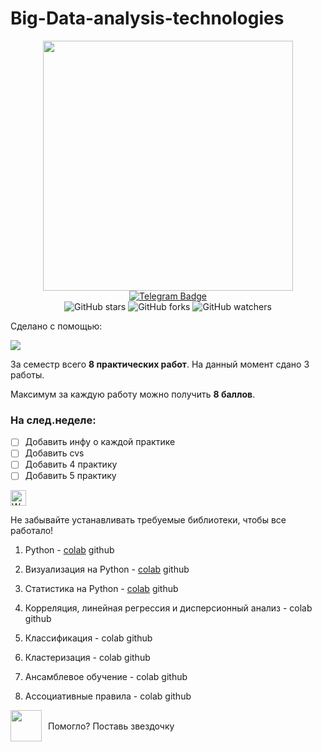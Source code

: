 # Big-Data-analysis-technologies

<div id="content" align="center">
  <div id="GIF">
    <img src="https://user-images.githubusercontent.com/74038190/213866269-5d00981c-7c98-46d7-8a8e-16f462f15227.gif" width="400"/>
  </div>

  <div id="badges">
    <a href="Telegram">
      <img src="https://img.shields.io/badge/Telegram-0088cc?style=for-the-badge&logo=telegram&logoColor=white" alt="Telegram Badge"/>
    </a>
  </div>

  <div id="github-stats">
    <img src="https://img.shields.io/github/stars/ChaoticPost/Big-Data-analysis-technologies?style=social" alt="GitHub stars"/>
    <img src="https://img.shields.io/github/forks/ChaoticPost/Big-Data-analysis-technologies?style=social" alt="GitHub forks"/>
    <img src="https://img.shields.io/github/watchers/ChaoticPost/Big-Data-analysis-technologies.svg?style=social&label=Watch&maxAge=2592000" alt="GitHub watchers"/>
  </div>
</div>

   
<div id="servise">
  <div id="GIF">
   <p>Сделано с помощью:</p>
     <img src="https://colab.research.google.com/assets/colab-badge.svg" />
  </div>

За семестр всего **8 практических работ**. На данный момент сдано 3 работы.

Максимум за каждую работу можно получить **8 баллов**.

### На след.неделе:

- [ ] Добавить инфу о каждой практике
- [ ] Добавить cvs
- [ ] Добавить 4 практику
- [ ] Добавить 5 практику

<div id="content">
  <div id="Alarm">
     <img src="https://raw.githubusercontent.com/Tarikul-Islam-Anik/Animated-Fluent-Emojis/master/Emojis/Symbols/Warning.png" alt="Warning" width="25" height="25"/>
     <p>Не забывайте устанавливать требуемые библиотеки, чтобы все работало!</p>
</div>

1. Python - [colab](https://colab.research.google.com/drive/1ZMeZuF7aXCxytHqiHUKQcKXFgusj_Frc?usp=sharing) github

2. Визуализация на Python - [colab](https://colab.research.google.com/drive/1tKZpNE0gXVGRZONeJRwH9js6lfenkzpP?usp=sharing) github
   
3. Статистика на Python - [colab](https://colab.research.google.com/drive/1b5_sbxcxlaPaXSLXnZcOXTPI1LIC3aOT?usp=sharing) github

4. Корреляция, линейная регрессия и дисперсионный анализ - colab github

5. Классификация - colab github

6. Кластеризация - colab github
  
7. Ансамблевое обучение - colab github

8. Ассоциативные правила - colab github


<div id="servise">
  <div id="GIF" style="display: flex; align-items: center;">
    <img src="https://user-images.githubusercontent.com/74038190/216122041-518ac897-8d92-4c6b-9b3f-ca01dcaf38ee.png" style="width: 50px; height: 50px; margin-right: 10px;" />
   <p>Помогло? Поставь звездочку</p>
  </div>
</div>
